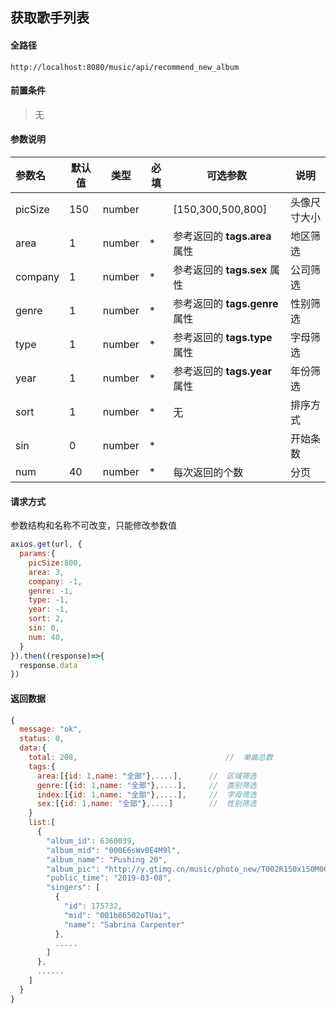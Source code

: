 ## 获取歌手列表

#### 全路径

```
http://localhost:8080/music/api/recommend_new_album
```

#### 前置条件

> 无
>

#### 参数说明

| 参数名   | 默认值 | 类型   | 必填 | 可选参数                          | 说明               |
| :------- | ------ | ------ | ---- | --------------------------------- | ------------------ |
| picSize | 150 | number |  | [150,300,500,800] | 头像尺寸大小 |
| area     | 1  | number | *    | 参考返回的 **tags.area** 属性 | 地区筛选 |
| company | 1  | number | *    | 参考返回的 **tags.sex** 属性 | 公司筛选 |
| genre    | 1  | number | *    | 参考返回的 **tags.genre** 属性          | 性别筛选 |
| type    | 1  | number | * | 参考返回的 **tags.type** 属性 | 字母筛选 |
| year    | 1  | number | * | 参考返回的 **tags.year** 属性 | 年份筛选 |
| sort    | 1  | number | * | 无 | 排序方式 |
| sin      | 0      | number | * |  | 开始条数 |
| num | 40      | number | * | 每次返回的个数 | 分页 |

#### 请求方式

参数结构和名称不可改变，只能修改参数值

```js
axios.get(url, {
  params:{
    picSize:800,
    area: 3,    
    company: -1,
    genre: -1,
    type: -1,
    year: -1,
    sort: 2,
    sin: 0,
    num: 40,
  }  
}).then((response)=>{
  response.data
})
```

#### 返回数据

```js
{
  message: "ok",
  status: 0,
  data:{
    total: 208,                                 //  单曲总数
    tags:{
      area:[{id: 1,name: "全部"},....],      //  区域筛选
      genre:[{id: 1,name: "全部"},....],     //  类别筛选
      index:[{id: 1,name: "全部"},....],     //  字母筛选
      sex:[{id: 1,name: "全部"},....]        //  性别筛选
    }
    list:[
      {
        "album_id": 6360039,
        "album_mid": "000E6sWv0E4M9l",
        "album_name": "Pushing 20",
        "album_pic": "http://y.gtimg.cn/music/photo_new/T002R150x150M000000E6sWv0E4M9l.jpg",
        "public_time": "2019-03-08",
        "singers": [
          {
            "id": 175732,
            "mid": "001b86502oTUai",
            "name": "Sabrina Carpenter"
          },
          .....
        ]
      },
      ......
    ]
  }
}
```

